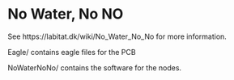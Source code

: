 <h1>No Water, No NO</h1>
See https://labitat.dk/wiki/No_Water_No_No for more information.

Eagle/ contains eagle files for the PCB

NoWaterNoNo/ contains the software for the nodes.






